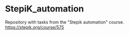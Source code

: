 # StepiK_automation
Repository with tasks from the "Stepik automation" course.
https://stepik.org/course/575
